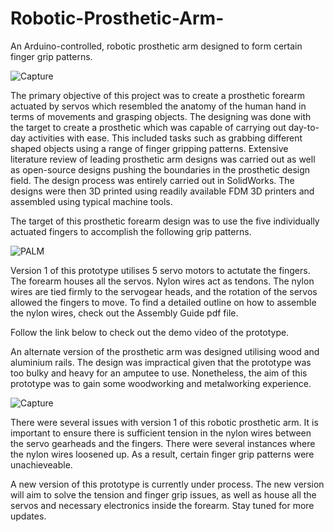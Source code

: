 # Robotic-Prosthetic-Arm-
An Arduino-controlled, robotic prosthetic arm designed to form certain finger grip patterns.


![Capture](https://user-images.githubusercontent.com/75569804/108779462-051c3180-75bb-11eb-8a62-f288e5a6a867.PNG)

The primary objective of this project was to create a prosthetic forearm actuated by servos which resembled the anatomy of the human hand in terms of movements and grasping objects. The designing was done with the target to create a prosthetic which was capable of carrying out day-to-day activities with ease. This included tasks such as grabbing different shaped objects using a range of finger gripping patterns. 
Extensive literature review of leading prosthetic arm designs was carried out as well as open-source designs pushing the boundaries in the prosthetic design field. The design process was entirely carried out in SolidWorks. The designs were then 3D printed using readily available FDM 3D printers and assembled using typical machine tools. 

The target of this prosthetic forearm design was to use the five individually actuated fingers to accomplish the following grip patterns. 

![PALM](https://user-images.githubusercontent.com/75569804/108799522-a075cc80-75e4-11eb-997f-ffb25579a841.PNG)

Version 1 of this prototype utilises 5 servo motors to actutate the fingers. The forearm houses all the servos. Nylon wires act as tendons. The nylon wires are tied firmly to the servogear heads, and the rotation of the servos allowed the fingers to move. To find a detailed outline on how to assemble the nylon wires, check out the Assembly Guide pdf file. 

Follow the link below to check out the demo video of the prototype. 

An alternate version of the prosthetic arm was designed utilising wood and aluminium rails. The design was impractical given that the prototype was too bulky and heavy for an amputee to use. Nonetheless, the aim of this prototype was to gain some woodworking and metalworking experience. 

![Capture](https://user-images.githubusercontent.com/75569804/108960877-b3fb6300-76ca-11eb-8207-575be886f1c7.PNG)

There were several issues with version 1 of this robotic prosthetic arm. It is important to ensure there is sufficient tension in the nylon wires between the servo gearheads and the fingers. There were several instances where the nylon wires loosened up. As a result, certain finger grip patterns were unachieveable. 

A new version of this prototype is currently under process. The new version will aim to solve the tension and finger grip issues, as well as house all the servos and necessary electronics inside the forearm. Stay tuned for more updates. 
